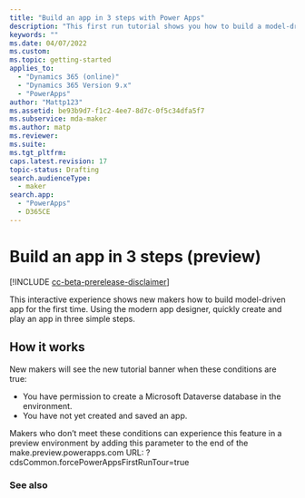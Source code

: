 ```yaml
---
title: "Build an app in 3 steps with Power Apps"
description: "This first run tutorial shows you how to build a model-driven app in just a few steps."
keywords: ""
ms.date: 04/07/2022
ms.custom: 
ms.topic: getting-started
applies_to: 
  - "Dynamics 365 (online)"
  - "Dynamics 365 Version 9.x"
  - "PowerApps"
author: "Mattp123"
ms.assetid: be93b9d7-f1c2-4ee7-8d7c-0f5c34dfa5f7
ms.subservice: mda-maker
ms.author: matp
ms.reviewer: 
ms.suite: 
ms.tgt_pltfrm: 
caps.latest.revision: 17
topic-status: Drafting
search.audienceType: 
  - maker
search.app: 
  - "PowerApps"
  - D365CE
---
```

# Build an app in 3 steps (preview)

[!INCLUDE [cc-beta-prerelease-disclaimer](../../../../../../repos/powerapps-docs-pr/powerapps-docs/includes/cc-beta-prerelease-disclaimer.md)]

This interactive experience shows new makers how to build model-driven app for the first time. Using the modern app designer, quickly create and play an app in three simple steps.



## How it works

New makers will see the new tutorial banner when these conditions are true:

* You have permission to create a Microsoft Dataverse database in the environment.
* You have not yet created and saved an app.

Makers who don’t meet these conditions can experience this feature in a preview environment by adding this parameter to the end of the make.preview.powerapps.com URL: ?cdsCommon.forcePowerAppsFirstRunTour=true

### See also

